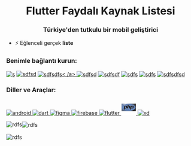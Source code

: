 <h1 align="center">Flutter Faydalı Kaynak Listesi</h1>
<h3 align="center">Türkiye'den tutkulu bir mobil geliştirici</h3>

<p align="left"> </p>



- ⚡ Eğlenceli gerçek **liste**

<h3 align="left ">Benimle bağlantı kurun:</h3>
<p align="left">
<a href="https://codepen.io/s" target="blank"><img align="center" src="https://raw.githubusercontent.com/rahuldkjain /github-profile-readme-generator/master/src/images/icons/Social/codepen.svg" alt="s" height="30" width="40" /></a>
<a href="https ://twitter.com/sdfsd" target="boş"><img hizalama="merkez" src="https://raw.githubusercontent.com/rahuldkjain/github-profile-readme-generator/master/src/images /icons/Social/twitter.svg" alt="sdfsd" height="30" width="40" /></a>
<a href="https://linkedin.com/in/sdfsdfs" target=" boş"><img align="center" src="https://raw.githubusercontent.com/rahuldkjain/github-profile-readme-generator/master/src/images/icons/Social/linked-in-alt.svg" alt="sdfsdfs" height="30" width="40" />< /a>
<a href="https://fb.com/sdfsd" target="boş"><img align="center" src="https://raw.githubusercontent.com/rahuldkjain/github-profile-readme-generator /master/src/images/icons/Social/facebook.svg" alt="sdfsd" height="30" width="40" /></a>
<a href="https://instagram.com/sdfsdf " target="boş"><img align="center" src="https://raw.githubusercontent.com/rahuldkjain/github-profile-readme-generator/master/src/images/icons/Social/instagram.svg " alt="sdfsdf" height="30" width="40" /></a>
<a href="https://medium.com/sdfs" target="blank"><img align="center" src="https://raw.githubusercontent.com/rahuldkjain/github-profile-readme-generator/master/src/images/icons/Social/medium.svg" alt="sdfs" height="30" width="40" /></a>
<a href="https://www.youtube.com/c/sdfs" target="boş"><img align="center" src="https://raw.githubusercontent.com/rahuldkjain/github-profile -readme-generator/master/src/images/icons/Social/youtube.svg" alt="sdfs" height="30" width="40" /></a>
<a href="https://discord .gg/sdfsdfsd" target="boş"><img align="center" src="https://raw.githubusercontent.com/rahuldkjain/github-profile-readme-generator/master/src/images/icons/Social /discord.svg" alt="sdfsdfsd" height="30" width="40" /></a>
</p>

<h3 align="left">Diller ve Araçlar:</h3>
<p align="left"> <a href="https://developer.android.com" target="_blank"> <img src="https://raw.githubusercontent.com/devicons/devicon/master/ simgeler/android/android-orijinal-wordmark.svg" alt="android" width="40" height="40"/> </a> <a href="https://dart.dev" target="_blank "> <img src="https://www.vectorlogo.zone/logos/dartlang/dartlang-icon.svg" alt="dart" width="40" height="40"/> </a> <a href="https://www.figma.com/" target="_blank"> <img src="https://www.vectorlogo.zone/logos/figma/figma-icon.svg" alt="figma" genişlik = "40"height="40"/> </a> <a href="https://firebase.google.com/" target="_blank"> <img src="https://www.vectorlogo.zone/logos/ firebase/firebase-icon.svg" alt="firebase" width="40" height="40"/> </a> <a href="https://flutter.dev" target="_blank"> <img src="https://www.vectorlogo.zone/logos/flutterio/flutterio-icon.svg" alt="flutter" width="40" height="40"/> </a> <a href="https ://www.php.net" target="_blank"> <img src="https://raw.githubusercontent.com/devicons/devicon/master/icons/php/php-original.svg" alt="php " genişlik="40" height="40"/> </a> <a href="https://www.adobe.com/products/xd.html" target="_blank"> <img src="https://cdn .worldvectorlogo.com/logos/adobe-xd.svg" alt="xd" width="40" height="40"/> </a> </p>

<p><img align="left" src="https://github-readme-stats.vercel.app/api/top-langs?username=rdfs&show_icons=true&locale=tr&layout=compact" alt="rdfs" /> </p>

<p> <img align="center" src="https://github-readme-stats.vercel.app/api?username=rdfs&show_icons=true&locale=en" alt="rdfs" /> </p>

<p><img align="center" src="https://github-readme-streak-stats.herokuapp.com/?user=rdfs&" alt="rdfs" /></p>
